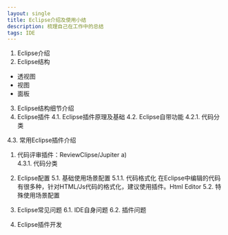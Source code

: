 ```yaml
---
layout: single
title: Eclipse介绍及使用小结 
description: 梳理自己在工作中的总结 
tags: IDE
---
```


1.	Eclipse介绍
2.	Eclipse结构
* 透视图
* 视图
* 面板
3.	Eclipse结构细节介绍
4.	Eclipse插件
4.1.	Eclipse插件原理及基础
4.2.	Eclipse自带功能
4.2.1.	代码分类

4.3.	常用Eclipse插件介绍
1.	代码评审插件：ReviewClipse/Jupiter
a)	
4.3.1.	代码分类
5.	Eclipse配置
5.1.	基础使用场景配置
5.1.1.	代码格式化
在Eclipse中编辑的代码有很多种，针对HTML/Js代码的格式化，建议使用插件。Html Editor
5.2.	特殊使用场景配置

6.	Eclipse常见问题
6.1.	IDE自身问题
6.2.	插件问题
7.	Eclipse插件开发

